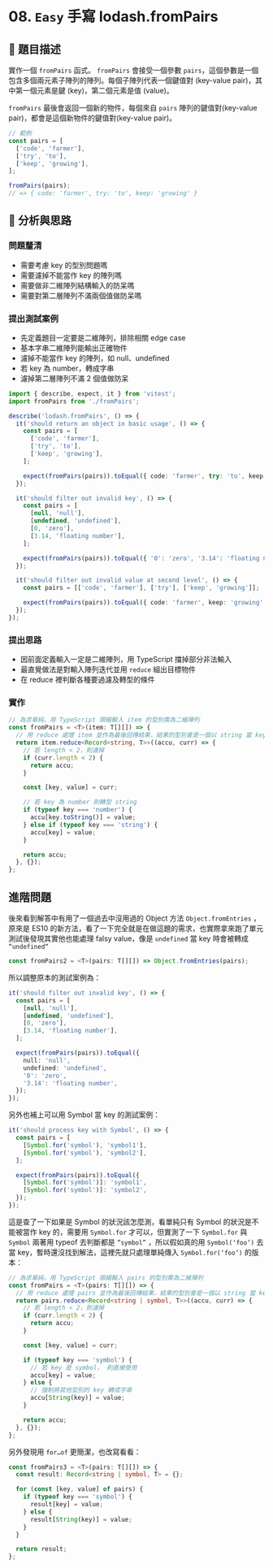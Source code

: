 # 08. `Easy` 手寫 lodash.fromPairs

## 🔸 題目描述

實作一個 `fromPairs` 函式。 `fromPairs` 會接受一個參數 `pairs`，這個參數是一個包含多個兩元素子陣列的陣列。每個子陣列代表一個鍵值對 (key-value pair)，其中第一個元素是鍵 (key)，第二個元素是值 (value)。

`fromPairs` 最後會返回一個新的物件，每個來自 `pairs` 陣列的鍵值對(key-value pair)，都會是這個新物件的鍵值對(key-value pair)。

```javascript
// 範例
const pairs = [
  ['code', 'farmer'],
  ['try', 'to'],
  ['keep', 'growing'],
];

fromPairs(pairs);
// => { code: 'farmer', try: 'to', keep: 'growing' }
```

## 💭 分析與思路

### 問題釐清

- 需要考慮 key 的型別問題嗎
- 需要濾掉不能當作 key 的陣列嗎
- 需要做非二維陣列結構輸入的防呆嗎
- 需要對第二層陣列不滿兩個值做防呆嗎

### 提出測試案例

- 先定義題目一定要是二維陣列，排除相關 edge case
- 基本字串二維陣列能輸出正確物件
- 濾掉不能當作 key 的陣列，如 null、undefined
- 若 key 為 number，轉成字串
- 濾掉第二層陣列不滿 2 個值做防呆

```ts
import { describe, expect, it } from 'vitest';
import fromPairs from './fromPairs';

describe('lodash.fromPairs', () => {
  it('should return an object in basic usage', () => {
    const pairs = [
      ['code', 'farmer'],
      ['try', 'to'],
      ['keep', 'growing'],
    ];

    expect(fromPairs(pairs)).toEqual({ code: 'farmer', try: 'to', keep: 'growing' });
  });

  it('should filter out invalid key', () => {
    const pairs = [
      [null, 'null'],
      [undefined, 'undefined'],
      [0, 'zero'],
      [3.14, 'floating number'],
    ];

    expect(fromPairs(pairs)).toEqual({ '0': 'zero', '3.14': 'floating number' });
  });

  it('should filter out invalid value at second level', () => {
    const pairs = [['code', 'farmer'], ['try'], ['keep', 'growing']];

    expect(fromPairs(pairs)).toEqual({ code: 'farmer', keep: 'growing' });
  });
});
```

### 提出思路

- 因前面定義輸入一定是二維陣列，用 TypeScript 擋掉部分非法輸入
- 最直覺做法是對輸入陣列迭代並用 `reduce` 組出目標物件
- 在 reduce 裡判斷各種要過濾及轉型的條件

### 實作

```ts
// 為求單純，用 TypeScript 限縮輸入 item 的型別需為二維陣列
const fromPairs = <T>(item: T[][]) => {
  // 用 reduce 處理 item 並作為最後回傳結果，結果的型別會是一個以 string 當 key 的 object
  return item.reduce<Record<string, T>>((accu, curr) => {
    // 若 length < 2，則濾掉
    if (curr.length < 2) {
      return accu;
    }

    const [key, value] = curr;

    // 若 key 為 number 則轉型 string
    if (typeof key === 'number') {
      accu[key.toString()] = value;
    } else if (typeof key === 'string') {
      accu[key] = value;
    }

    return accu;
  }, {});
};
```

## 進階問題

後來看到解答中有用了一個過去中沒用過的 Object 方法 `Object.fromEntries` ，原來是 ES10 的新方法，看了一下完全就是在做這題的需求，也實際拿來跑了單元測試後發現其實他也能處理 falsy value，像是 `undefined` 當 key 時會被轉成 `“undefined“`

```ts
const fromPairs2 = <T>(pairs: T[][]) => Object.fromEntries(pairs);
```

所以調整原本的測試案例為：

```ts
it('should filter out invalid key', () => {
  const pairs = [
    [null, 'null'],
    [undefined, 'undefined'],
    [0, 'zero'],
    [3.14, 'floating number'],
  ];

  expect(fromPairs(pairs)).toEqual({
    null: 'null',
    undefined: 'undefined',
    '0': 'zero',
    '3.14': 'floating number',
  });
});
```

另外也補上可以用 Symbol 當 key 的測試案例：

```ts
it('should process key with Symbol', () => {
  const pairs = [
    [Symbol.for('symbol'), 'symbol1'],
    [Symbol.for('symbol'), 'symbol2'],
  ];

  expect(fromPairs(pairs)).toEqual({
    [Symbol.for('symbol')]: 'symbol1',
    [Symbol.for('symbol')]: 'symbol2',
  });
});
```

這是查了一下如果是 Symbol 的狀況該怎麼測，看單純只有 Symbol 的狀況是不能被當作 key 的，需要用 `Symbol.for` 才可以，但實測了一下 `Symbol.for` 與 `Symbol` 兩著用 typeof 去判斷都是 `”symbol”` ，所以假如真的用 `Symbol(‘foo‘)` 去當 key，暫時還沒找到解法，這裡先就只處理單純傳入 `Symbol.for(‘foo‘)` 的版本：

```ts
// 為求單純，用 TypeScript 限縮輸入 pairs 的型別需為二維陣列
const fromPairs = <T>(pairs: T[][]) => {
  // 用 reduce 處理 pairs 並作為最後回傳結果，結果的型別會是一個以 string 當 key 的 object
  return pairs.reduce<Record<string | symbol, T>>((accu, curr) => {
    // 若 length < 2，則濾掉
    if (curr.length < 2) {
      return accu;
    }

    const [key, value] = curr;

    if (typeof key === 'symbol') {
      // 若 key 是 symbol， 則直接使用
      accu[key] = value;
    } else {
      // 強制將其他型別的 key 轉成字串
      accu[String(key)] = value;
    }

    return accu;
  }, {});
};
```

另外發現用 `for…of` 更簡潔，也改寫看看：

```ts
const fromPairs3 = <T>(pairs: T[][]) => {
  const result: Record<string | symbol, T> = {};

  for (const [key, value] of pairs) {
    if (typeof key === 'symbol') {
      result[key] = value;
    } else {
      result[String(key)] = value;
    }
  }

  return result;
};
```
